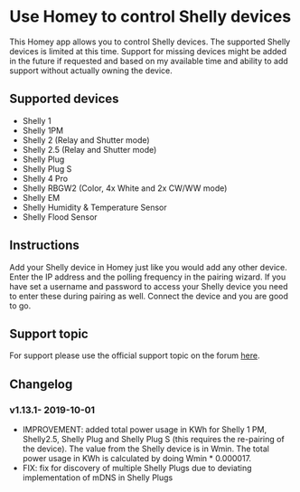 # Use Homey to control Shelly devices
This Homey app allows you to control Shelly devices. The supported Shelly devices is limited at this time. Support for missing devices might be added in the future if requested and based on my available time and ability to add support without actually owning the device.

## Supported devices
* Shelly 1
* Shelly 1PM
* Shelly 2 (Relay and Shutter mode)
* Shelly 2.5 (Relay and Shutter mode)
* Shelly Plug
* Shelly Plug S
* Shelly 4 Pro
* Shelly RBGW2 (Color, 4x White and 2x CW/WW mode)
* Shelly EM
* Shelly Humidity & Temperature Sensor
* Shelly Flood Sensor

## Instructions
Add your Shelly device in Homey just like you would add any other device. Enter the IP address and the polling frequency in the pairing wizard. If you have set a username and password to access your Shelly device you need to enter these during pairing as well. Connect the device and you are good to go.

## Support topic
For support please use the official support topic on the forum [here](https://community.athom.com/t/765).

## Changelog
### v1.13.1- 2019-10-01
* IMPROVEMENT: added total power usage in KWh for Shelly 1 PM, Shelly2.5, Shelly Plug and Shelly Plug S (this requires the re-pairing of the device). The value from the Shelly device is in Wmin. The total power usage in KWh is calculated by doing Wmin * 0.000017.
* FIX: fix for discovery of multiple Shelly Plugs due to deviating implementation of mDNS in Shelly Plugs
